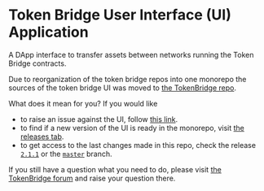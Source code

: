 # Token Bridge User Interface (UI) Application

A DApp interface to transfer assets between networks running the Token Bridge contracts.

Due to reorganization of the token bridge repos into one monorepo the sources of the token bridge UI was moved to [the TokenBridge repo](https://github.com/poanetwork/tokenbridge).

What does it mean for you? If you would like
  * to raise an issue against the UI, follow [this link](https://github.com/poanetwork/tokenbridge/issues/new).
  * to find if a new version of the UI is ready in the monorepo, visit [the releases tab](https://github.com/poanetwork/tokenbridge/releases).
  * to get access to the last changes made in this repo, check the release [`2.1.1`](https://github.com/poanetwork/bridge-ui/releases/tag/2.1.1) or the [`master`](https://github.com/poanetwork/bridge-ui/tree/master) branch.

If you still have a question what you need to do, please visit [the TokenBridge forum](https://forum.poa.network/c/tokenbridge) and raise your question there.